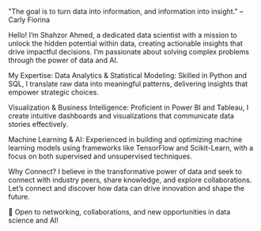 "The goal is to turn data into information, and information into insight." – Carly Fiorina

Hello! I’m Shahzor Ahmed, a dedicated data scientist with a mission to unlock the hidden potential within data, creating actionable insights that drive impactful decisions. I’m passionate about solving complex problems through the power of data and AI.

My Expertise:
Data Analytics & Statistical Modeling: Skilled in Python and SQL, I translate raw data into meaningful patterns, delivering insights that empower strategic choices.

Visualization & Business Intelligence: Proficient in Power BI and Tableau, I create intuitive dashboards and visualizations that communicate data stories effectively.

Machine Learning & AI: Experienced in building and optimizing machine learning models using frameworks like TensorFlow and Scikit-Learn, with a focus on both supervised and unsupervised techniques.

Why Connect?
I believe in the transformative power of data and seek to connect with industry peers, share knowledge, and explore collaborations. Let’s connect and discover how data can drive innovation and shape the future.

💼 Open to networking, collaborations, and new opportunities in data science and AI!

